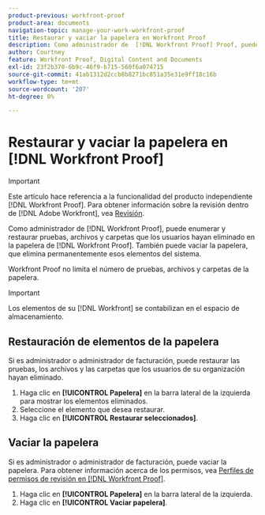 ```yaml
---
product-previous: workfront-proof
product-area: documents
navigation-topic: manage-your-work-workfront-proof
title: Restaurar y vaciar la papelera en Workfront Proof
description: Como administrador de  [!DNL Workfront Proof] Proof, puedes enumerar y restaurar las pruebas, los archivos y las carpetas que los usuarios han eliminado en la papelera en [!DNL Workfront] Proof. También puede vaciar la papelera, que elimina permanentemente esos elementos del sistema.
author: Courtney
feature: Workfront Proof, Digital Content and Documents
exl-id: 23f2b370-6b9c-46f9-b715-560f6a074715
source-git-commit: 41ab1312d2ccb8b8271bc851a35e31e9ff18c16b
workflow-type: tm+mt
source-wordcount: '207'
ht-degree: 0%

---
```


# Restaurar y vaciar la papelera en [!DNL Workfront Proof]

>[!IMPORTANT]
>
>Este artículo hace referencia a la funcionalidad del producto independiente [!DNL Workfront Proof]. Para obtener información sobre la revisión dentro de [!DNL Adobe Workfront], vea [Revisión](../../../review-and-approve-work/proofing/proofing.md).

Como administrador de [!DNL Workfront Proof], puede enumerar y restaurar pruebas, archivos y carpetas que los usuarios hayan eliminado en la papelera de [!DNL Workfront Proof]. También puede vaciar la papelera, que elimina permanentemente esos elementos del sistema.

Workfront Proof no limita el número de pruebas, archivos y carpetas de la papelera.

>[!IMPORTANT]
>
>Los elementos de su [!DNL Workfront] se contabilizan en el espacio de almacenamiento.

## Restauración de elementos de la papelera

Si es administrador o administrador de facturación, puede restaurar las pruebas, los archivos y las carpetas que los usuarios de su organización hayan eliminado.

1. Haga clic en **[!UICONTROL Papelera]** en la barra lateral de la izquierda para mostrar los elementos eliminados.
1. Seleccione el elemento que desea restaurar.
1. Haga clic en **[!UICONTROL Restaurar seleccionados]**.

## Vaciar la papelera

Si es administrador o administrador de facturación, puede vaciar la papelera. Para obtener información acerca de los permisos, vea [Perfiles de permisos de revisión en [!DNL Workfront Proof]](../../../workfront-proof/wp-acct-admin/account-settings/proof-perm-profiles-in-wp.md).

1. Haga clic en **[!UICONTROL Papelera]** en la barra lateral de la izquierda.
1. Haga clic en **[!UICONTROL Vaciar papelera]**.
